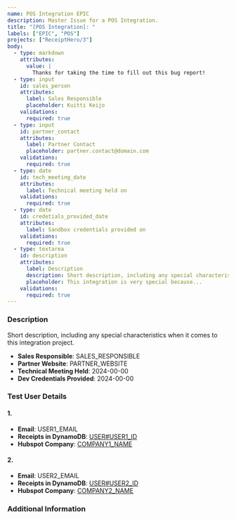 ```yaml
---
name: POS Integration EPIC
description: Master Issue for a POS Integration.
title: "[POS Integration]: "
labels: ["EPIC", "POS"]
projects: ["ReceiptHero/3"]
body:
  - type: markdown
    attributes:
      value: |
        Thanks for taking the time to fill out this bug report!
  - type: input
    id: sales_person
    attributes:
      label: Sales Responsible
      placeholder: Kuitti Keijo
    validations:
      required: true
  - type: input
    id: partner_contact
    attributes:
      label: Partner Contact
      placeholder: partner.contact@domain.com
    validations:
      required: true
  - type: date
    id: tech_meeting_date
    attributes:
      label: Technical meeting held on
    validations:
      required: true
  - type: date
    id: credetials_provided_date
    attributes:
      label: Sandbox credentials provided on
    validations:
      required: true
  - type: textarea
    id: description
    attributes:
      label: Description
      description: Short description, including any special characteristics when it comes to this integration project 
      placeholder: This integration is very special because...
    validations:
      required: true
---
```


### Description

Short description, including any special characteristics when it comes to this integration project.

- **Sales Responsible**: SALES_RESPONSIBLE
- **Partner Website**: PARTNER_WEBSITE
- **Technical Meeting Held**: 2024-00-00
- **Dev Credentials Provided**: 2024-00-00

### Test User Details

#### 1.
- **Email**: USER1_EMAIL
- **Receipts in DynamoDB**: [USER#USER1_ID](https://eu-central-1.console.aws.amazon.com/dynamodbv2/home?region=eu-central-1#item-explorer?index=GSI1&operation=QUERY&pk=USER%USER1_ID&sk=RECEIPT&skComparator=BEGINS_WITH&sorting=DESC&table=dev-Hero)
- **Hubspot Company**: [COMPANY1_NAME](https://app.hubspot.com/contacts/7265974/record/0-2/HS1_ID)

#### 2.
- **Email**: USER2_EMAIL
- **Receipts in DynamoDB**: [USER#USER2_ID](https://eu-central-1.console.aws.amazon.com/dynamodbv2/home?region=eu-central-1#item-explorer?index=GSI1&operation=QUERY&pk=USER%USER2_ID&sk=RECEIPT&skComparator=BEGINS_WITH&sorting=DESC&table=dev-Hero)
- **Hubspot Company**: [COMPANY2_NAME](https://app.hubspot.com/contacts/7265974/record/0-2/HS2_ID)

### Additional Information

